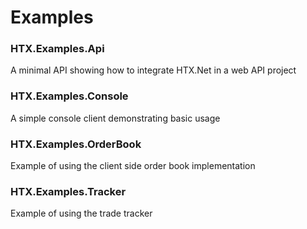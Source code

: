 # Examples

### HTX.Examples.Api
A minimal API showing how to integrate HTX.Net in a web API project

### HTX.Examples.Console
A simple console client demonstrating basic usage

### HTX.Examples.OrderBook
Example of using the client side order book implementation

### HTX.Examples.Tracker
Example of using the trade tracker